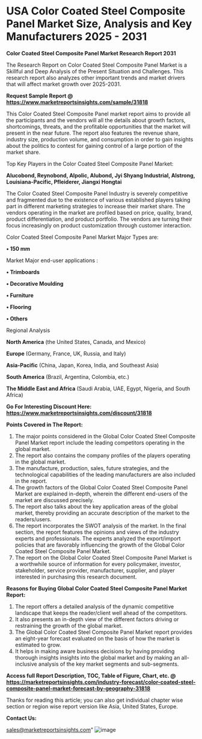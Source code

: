 # USA Color Coated Steel Composite Panel Market Size, Analysis and Key Manufacturers 2025 - 2031

<strong>Color Coated Steel Composite Panel Market Research Report 2031</strong>

The Research Report on Color Coated Steel Composite Panel Market is a Skillful and Deep Analysis of the Present Situation and Challenges. This research report also analyzes other important trends and market drivers that will affect market growth over 2025-2031.

<strong>Request Sample Report @ <a href=https://www.marketreportsinsights.com/sample/31818>https://www.marketreportsinsights.com/sample/31818</a></strong>

This Color Coated Steel Composite Panel market report aims to provide all the participants and the vendors will all the details about growth factors, shortcomings, threats, and the profitable opportunities that the market will present in the near future. The report also features the revenue share, industry size, production volume, and consumption in order to gain insights about the politics to contest for gaining control of a large portion of the market share.

Top Key Players in the Color Coated Steel Composite Panel Market:

<strong>Alucobond, Reynobond, Alpolic, Alubond, Jyi Shyang Industrial, Alstrong, Louisiana-Pacific, Pfleiderer, Jiangxi Hongtai</strong>

The Color Coated Steel Composite Panel Industry is severely competitive and fragmented due to the existence of various established players taking part in different marketing strategies to increase their market share. The vendors operating in the market are profiled based on price, quality, brand, product differentiation, and product portfolio. The vendors are turning their focus increasingly on product customization through customer interaction.

Color Coated Steel Composite Panel Market Major Types are:

<strong>• 150 mm</strong>

Market Major end-user applications :

<strong>• Trimboards

• Decorative Moulding

• Furniture

• Flooring

• Others</strong>

Regional Analysis

</u><strong><b>North America</b></strong> (the United States, Canada, and Mexico)

<strong><b>Europe </b></strong>(Germany, France, UK, Russia, and Italy)

<strong><b>Asia-Pacific</b></strong> (China, Japan, Korea, India, and Southeast Asia)

<strong><b>South America</b></strong> (Brazil, Argentina, Colombia, etc.)

<strong><b>The Middle East and Africa</b></strong> (Saudi Arabia, UAE, Egypt, Nigeria, and South Africa)

<strong>Go For Interesting Discount Here: <a href=https://www.marketreportsinsights.com/discount/31818>https://www.marketreportsinsights.com/discount/31818</a></strong>

<strong>Points Covered in The Report:</strong>
<ol>
  <li>The major points considered in the Global Color Coated Steel Composite Panel Market report include the leading competitors operating in the global market.</li>
  <li>The report also contains the company profiles of the players operating in the global market.</li>
  <li>The manufacture, production, sales, future strategies, and the technological capabilities of the leading manufacturers are also included in the report.</li>
  <li>The growth factors of the Global Color Coated Steel Composite Panel Market are explained in-depth, wherein the different end-users of the market are discussed precisely.</li>
  <li>The report also talks about the key application areas of the global market, thereby providing an accurate description of the market to the readers/users.</li>
  <li>The report incorporates the SWOT analysis of the market. In the final section, the report features the opinions and views of the industry experts and professionals. The experts analyzed the export/import policies that are favorably influencing the growth of the Global Color Coated Steel Composite Panel Market.</li>
  <li>The report on the Global Color Coated Steel Composite Panel Market is a worthwhile source of information for every policymaker, investor, stakeholder, service provider, manufacturer, supplier, and player interested in purchasing this research document.</li>
</ol>
<strong>Reasons for Buying Global Color Coated Steel Composite Panel Market Report:</strong>

<ol>
  <li>The report offers a detailed analysis of the dynamic competitive landscape that keeps the reader/client well ahead of the competitors.</li>
  <li>It also presents an in-depth view of the different factors driving or restraining the growth of the global market.</li>
  <li>The Global Color Coated Steel Composite Panel Market report provides an eight-year forecast evaluated on the basis of how the market is estimated to grow.</li>
  <li>It helps in making aware business decisions by having providing thorough insights insights into the global market and by making an all-inclusive analysis of the key market segments and sub-segments.</li>
</ol>
<strong>Access full Report Description, TOC, Table of Figure, Chart, etc. @ <a href=https://marketreportsinsights.com/industry-forecast/color-coated-steel-composite-panel-market-forecast-by-geography-31818>https://marketreportsinsights.com/industry-forecast/color-coated-steel-composite-panel-market-forecast-by-geography-31818</a></strong>


Thanks for reading this article; you can also get individual chapter wise section or region wise report version like Asia, United States, Europe.

<strong>Contact Us:</strong>

sales@marketreportsinsights.com"
![image](https://github.com/user-attachments/assets/07dca930-62e2-4bec-9621-64146032000a)
